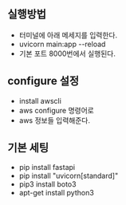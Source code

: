 ## 실행방법
- 터미널에 아래 메세지를 입력한다.
- uvicorn main:app --reload
- 기본 포트 8000번에서 실행된다.

## configure 설정
- install awscli
- aws configure 명령어로
- aws 정보들 입력해준다.

## 기본 세팅
- pip install fastapi
- pip install "uvicorn[standard]"
- pip3 install boto3
- apt-get install python3